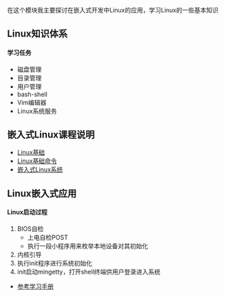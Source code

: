 在这个模块我主要探讨在嵌入式开发中Linux的应用，学习Linux的一些基本知识

## Linux知识体系

#### 学习任务

* 磁盘管理
* 目录管理
* 用户管理
* bash-shell
* Vim编辑器
* Linux系统服务

## 嵌入式Linux课程说明

* [Linux基础](./basic-linux.md)
* [Linux基础命令](./basic-command.md)
* [嵌入式Linux系统](./basic-embeded-linux.md)

## Linux嵌入式应用



#### Linux启动过程

1. BIOS自检
   * 上电自检POST
   * 执行一段小程序用来枚举本地设备对其初始化
2. 内核引导
3. 执行init程序进行系统初始化
4. init启动mingetty，打开shell终端供用户登录进入系统

* [参考学习手册](https://www.tutorialspoint.com/unix/unix-getting-started.htm)